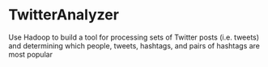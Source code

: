 # TwitterAnalyzer
Use Hadoop to build a tool for processing sets of Twitter posts (i.e. tweets​) and determining which people, tweets, hashtags, and pairs of hashtags are most popular
